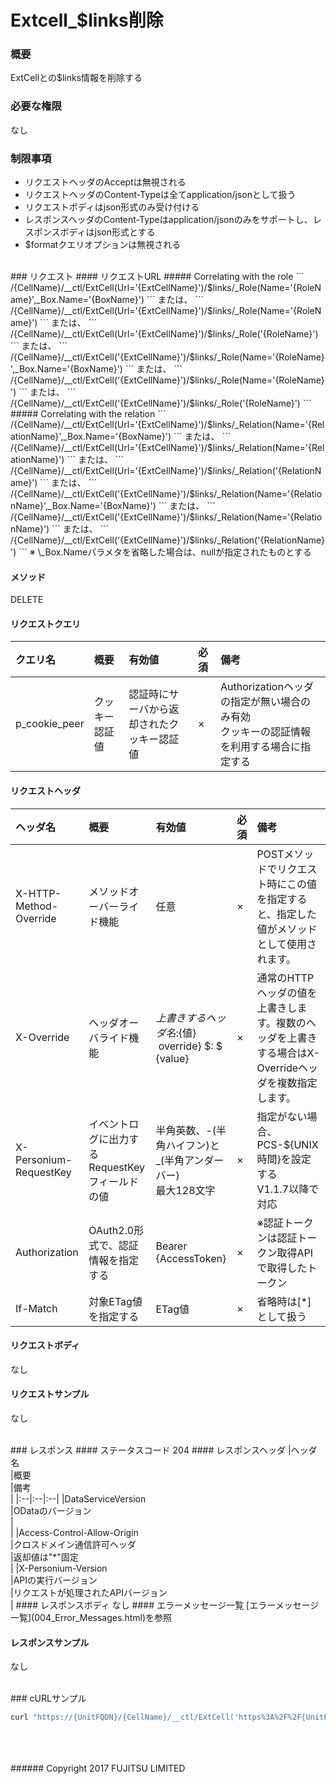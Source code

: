 # Extcell_$links削除
### 概要
ExtCellとの$links情報を削除する
### 必要な権限
なし
### 制限事項
* リクエストヘッダのAcceptは無視される
* リクエストヘッダのContent-Typeは全てapplication/jsonとして扱う
* リクエストボディはjson形式のみ受け付ける
* レスポンスヘッダのContent-Typeはapplication/jsonのみをサポートし、レスポンスボディはjson形式とする
* $formatクエリオプションは無視される

<br>
### リクエスト
#### リクエストURL
##### Correlating with the role
```
/{CellName}/__ctl/ExtCell(Url='{ExtCellName}')/$links/_Role(Name='{RoleName}',_Box.Name='{BoxName}')
```
または、
```
/{CellName}/__ctl/ExtCell(Url='{ExtCellName}')/$links/_Role(Name='{RoleName}')
```
または、
```
/{CellName}/__ctl/ExtCell(Url='{ExtCellName}')/$links/_Role('{RoleName}')
```
または、
```
/{CellName}/__ctl/ExtCell('{ExtCellName}')/$links/_Role(Name='{RoleName}',_Box.Name='{BoxName}')
```
または、
```
/{CellName}/__ctl/ExtCell('{ExtCellName}')/$links/_Role(Name='{RoleName}')
```
または、
```
/{CellName}/__ctl/ExtCell('{ExtCellName}')/$links/_Role('{RoleName}')
```
##### Correlating with the relation
```
/{CellName}/__ctl/ExtCell(Url='{ExtCellName}')/$links/_Relation(Name='{RelationName}',_Box.Name='{BoxName}')
```
または、
```
/{CellName}/__ctl/ExtCell(Url='{ExtCellName}')/$links/_Relation(Name='{RelationName}')
```
または、
```
/{CellName}/__ctl/ExtCell(Url='{ExtCellName}')/$links/_Relation('{RelationName}')
```
または、
```
/{CellName}/__ctl/ExtCell('{ExtCellName}')/$links/_Relation(Name='{RelationName}',_Box.Name='{BoxName}')
```
または、
```
/{CellName}/__ctl/ExtCell('{ExtCellName}')/$links/_Relation(Name='{RelationName}')
```
または、
```
/{CellName}/__ctl/ExtCell('{ExtCellName}')/$links/_Relation('{RelationName}')
```
※ \_Box.Nameパラメタを省略した場合は、nullが指定されたものとする

#### メソッド
DELETE
#### リクエストクエリ
|クエリ名<br>|概要<br>|有効値<br>|必須<br>|備考<br>|
|:--|:--|:--|:--|:--|
|p_cookie_peer<br>|クッキー認証値<br>|認証時にサーバから返却されたクッキー認証値<br>|×<br>|Authorizationヘッダの指定が無い場合のみ有効<br>クッキーの認証情報を利用する場合に指定する<br>|
#### リクエストヘッダ
|ヘッダ名<br>|概要<br>|有効値<br>|必須<br>|備考<br>|
|:--|:--|:--|:--|:--|
|X-HTTP-Method-Override<br>|メソッドオーバーライド機能<br>|任意<br>|×<br>|POSTメソッドでリクエスト時にこの値を指定すると、指定した値がメソッドとして使用されます。<br>|
|X-Override<br>|ヘッダオーバライド機能<br>|${上書きするヘッダ名}:${値} &#160;override} $: $ {value}<br>|×<br>|通常のHTTPヘッダの値を上書きします。複数のヘッダを上書きする場合はX-Overrideヘッダを複数指定します。<br>|
|X-Personium-RequestKey<br>|イベントログに出力するRequestKeyフィールドの値<br>|半角英数、-(半角ハイフン)と_(半角アンダーバー)<br>最大128文字<br>|×<br>|指定がない場合、PCS-${UNIX時間}を設定する<br>V1.1.7以降で対応<br>|
|Authorization<br>|OAuth2.0形式で、認証情報を指定する<br>|Bearer {AccessToken}<br>|×<br>|※認証トークンは認証トークン取得APIで取得したトークン<br>|
|If-Match<br>|対象ETag値を指定する<br>|ETag値<br>|×<br>|省略時は[*]として扱う<br>|
#### リクエストボディ
なし
#### リクエストサンプル
なし

<br>
### レスポンス
#### ステータスコード
204
#### レスポンスヘッダ
|ヘッダ名<br>|概要<br>|備考<br>|
|:--|:--|:--|
|DataServiceVersion<br>|ODataのバージョン<br>|&#160;<br>|
|Access-Control-Allow-Origin<br>|クロスドメイン通信許可ヘッダ<br>|返却値は"*"固定<br>|
|X-Personium-Version<br>|APIの実行バージョン<br>|リクエストが処理されたAPIバージョン<br>|
#### レスポンスボディ
なし
#### エラーメッセージ一覧
[エラーメッセージ一覧](004_Error_Messages.html)を参照

#### レスポンスサンプル
なし

<br>
### cURLサンプル

```sh
curl "https://{UnitFQDN}/{CellName}/__ctl/ExtCell('https%3A%2F%2F{UnitFQDN}%2F{ExtCellName}%2F')/\$links/_Relation(Name='{RelationName}',_Box.Name='{BoxName}')" -X DELETE -i -H 'Authorization: Bearer {AccessToken}' -H 'Accept: application/json'
```
<br>
<br>
<br>
###### Copyright 2017    FUJITSU LIMITED
